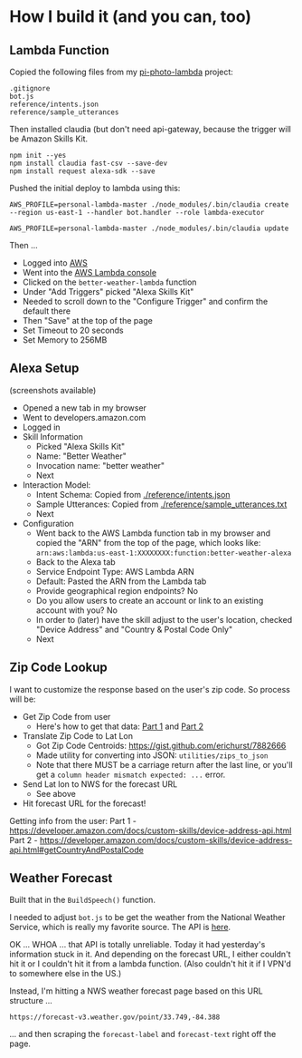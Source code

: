 # How I build it (and you can, too)

## Lambda Function

Copied the following files from my [pi-photo-lambda](https://github.com/jkeefe/pi-photo-lambda) project:

```
.gitignore
bot.js
reference/intents.json
reference/sample_utterances
```

Then installed claudia (but don't need api-gateway, because the trigger will be Amazon Skills Kit.

```
npm init --yes
npm install claudia fast-csv --save-dev
npm install request alexa-sdk --save

```

Pushed the initial deploy to lambda using this:

`AWS_PROFILE=personal-lambda-master ./node_modules/.bin/claudia create --region us-east-1 --handler bot.handler --role lambda-executor`

`AWS_PROFILE=personal-lambda-master ./node_modules/.bin/claudia update`

Then ...

- Logged into [AWS](https://aws.amazon.com/) 
- Went into the [AWS Lambda console](https://console.aws.amazon.com/lambda/)
- Clicked on the `better-weather-lambda` function
- Under "Add Triggers" picked "Alexa Skills Kit"
- Needed to scroll down to the "Configure Trigger" and confirm the default there
- Then "Save" at the top of the page
- Set Timeout to 20 seconds
- Set Memory to 256MB

## Alexa Setup

(screenshots available)

- Opened a new tab in my browser
- Went to developers.amazon.com
- Logged in
- Skill Information
    - Picked "Alexa Skills Kit"
    - Name: "Better Weather"
    - Invocation name: "better weather"
    - Next
- Interaction Model:
    - Intent Schema: Copied from [./reference/intents.json](./reference/intents.json)
    - Sample Utterances: Copied from [./reference/sample_utterances.txt](./reference/sample_utterances.txt)
    - Next
- Configuration
    - Went back to the AWS Lambda function tab in my browser and copied the "ARN" from the top of the page, which looks like:  `arn:aws:lambda:us-east-1:XXXXXXXX:function:better-weather-alexa`
    - Back to the Alexa tab 
    - Service Endpoint Type: AWS Lambda ARN
    - Default: Pasted the ARN from the Lambda tab
    - Provide geographical region endpoints? No
    - Do you allow users to create an account or link to an existing account with you? No
    - In order to (later) have the skill adjust to the user's location, checked "Device Address" and "Country & Postal Code Only"
    - Next
    
## Zip Code Lookup

I want to customize the response based on the user's zip code. So process will be:

- Get Zip Code from user
    - Here's how to get that data: [Part 1](https://developer.amazon.com/docs/custom-skills/device-address-api.html) and [Part 2](https://developer.amazon.com/docs/custom-skills/device-address-api.html#getCountryAndPostalCode)
- Translate Zip Code to Lat Lon
    - Got Zip Code Centroids: https://gist.github.com/erichurst/7882666
    - Made utility for converting into JSON: `utilities/zips_to_json`
    - Note that there MUST be a carriage return after the last line, or you'll get a `column header mismatch expected: ...` error.
- Send Lat lon to NWS for the forecast URL
    - See above
- Hit forecast URL for the forecast!

Getting info from the user: 
Part 1 - https://developer.amazon.com/docs/custom-skills/device-address-api.html
Part 2 - https://developer.amazon.com/docs/custom-skills/device-address-api.html#getCountryAndPostalCode

## Weather Forecast

Built that in the `BuildSpeech()` function.

I needed to adjust `bot.js` to be get the weather from the National Weather Service, which is really my favorite source. The API is [here](https://forecast-v3.weather.gov/documentation?redirect=legacy).

OK ... WHOA ... that API is totally unreliable. Today it had yesterday's information stuck in it. And depending on the forecast URL, I either couldn't hit it or I couldn't hit it from a lambda function. (Also couldn't hit it if I VPN'd to somewhere else in the US.)

Instead, I'm hitting a NWS weather forecast page based on this URL structure ...

`https://forecast-v3.weather.gov/point/33.749,-84.388`

... and then scraping the `forecast-label` and `forecast-text` right off the page.